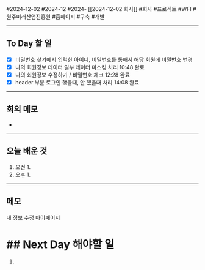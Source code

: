 #2024-12-02 #2024-12 #2024- [[2024-12-02 회사]]
#회사 #프로젝트 #WFI #원주미래산업진흥원 #홈페이지 #구축 #개발

---
## To Day 할 일
- [x] 비밀번호 찾기에서 입력한 아이디, 비밀번호를 통해서 해당 회원에 비밀번호 변경
- [x] 나의 회원정보 데이터 일부 데이터 마스킹 처리 10:48 완료
- [x] 나의 회원정보 수정하기 / 비밀번호 체크 12:28 완료
- [x] header 부분 로그인 했을때, 안 했을때 처리 14:08  완료
---
## 회의 메모
- 
---
## 오늘 배운 것
1. 오전
    1. 
2. 오후
    1. 
---
## 메모
내 정보 수정
마이페이지

# ## Next Day 해야할 일
1. 
